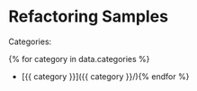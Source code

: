 # Refactoring Samples

Categories:

{% for category in data.categories %}
* [{{ category }}]({{ category }}/){% endfor %}
